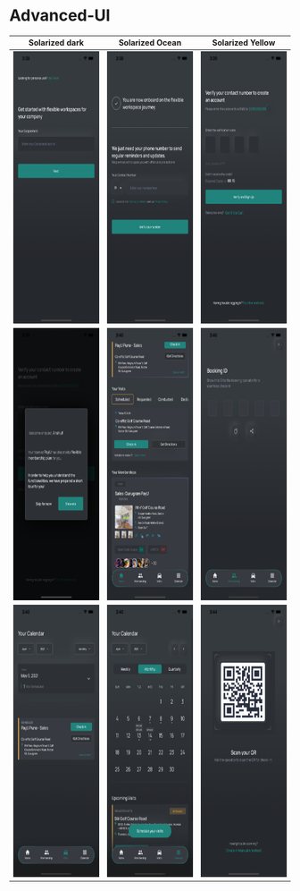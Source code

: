 # Advanced-UI


Solarized dark             |  Solarized Ocean          | Solarized Yellow
:-------------------------:|:-------------------------:|:--------------------------:|
<kbd><img src="https://github.com/ldudi/Advanced-UI/blob/master/screen/a.png" width="225" height="487"><kbd>|<kbd><img src="https://github.com/ldudi/Advanced-UI/blob/master/screen/b.png" width="225" height="487"></kbd>|<kbd><img src="https://github.com/ldudi/Advanced-UI/blob/master/screen/c.png" width="225" height="487"></kbd>
<kbd><img src="https://github.com/ldudi/Advanced-UI/blob/master/screen/d.png" width="225" height="487"><kbd>|<kbd><img src="https://github.com/ldudi/Advanced-UI/blob/master/screen/e.png" width="225" height="487"></kbd>|<kbd><img src="https://github.com/ldudi/Advanced-UI/blob/master/screen/f.png" width="225" height="487"></kbd>
<kbd><img src="https://github.com/ldudi/Advanced-UI/blob/master/screen/g.png" width="225" height="487"><kbd>|<kbd><img src="https://github.com/ldudi/Advanced-UI/blob/master/screen/h.png" width="225" height="487"></kbd>|<kbd><img src="https://github.com/ldudi/Advanced-UI/blob/master/screen/i.png" width="225" height="487"></kbd>
